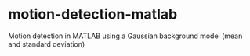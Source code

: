 # motion-detection-matlab
Motion detection in MATLAB using a Gaussian background model (mean and standard deviation)
